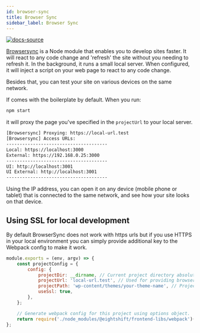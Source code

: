 ```yaml
---
id: browser-sync
title: Browser Sync
sidebar_label: Browser Sync
---
```


[![docs-source](https://img.shields.io/badge/source-eigthshift--frontend--libs-yellow?style=for-the-badge&logo=javascript&labelColor=2a2a2a)](https://github.com/infinum/eightshift-frontend-libs/tree/4.0.0)


[Browsersync](https://browsersync.io/docs) is a Node module that enables you to develop sites faster. It will react to any code change and 'refresh' the site without you needing to refresh it. In the background, it runs a small local server. When configured, it will inject a script on your web page to react to any code change.

Besides that, you can test your site on various devices on the same network.

If comes with the boilerplate by default. When you run:

```bash
npm start
```

it will proxy the page you've specified in the `projectUrl` to your local server.

```bash
[Browsersync] Proxying: https://local-url.test
[Browsersync] Access URLs:
--------------------------------------
Local: https://localhost:3000
External: https://192.168.0.25:3000
--------------------------------------
UI: http://localhost:3001
UI External: http://localhost:3001
--------------------------------------
```

Using the IP address, you can open it on any device (mobile phone or tablet) that is connected to the same network, and see how your site looks on that device.

## Using SSL for local development

By default BrowserSync does not work with https urls but if you use HTTPS in your local environment you can simply provide additional key to the Webpack config to make it work.

```js
module.exports = (env, argv) => {
	const projectConfig = {
		config: {
			projectDir: __dirname, // Current project directory absolute path.
			projectUrl: 'local-url.test', // Used for providing browsersync functionality.
			projectPath: 'wp-content/themes/your-theme-name', // Project path relative to project root.
			useSsl: true,
		},
	};

	// Generate webpack config for this project using options object.
	return require('./node_modules/@eightshift/frontend-libs/webpack')(argv.mode, projectConfig);
};
```

<div class="legacy-badge legacy-badge--v5"></div>
